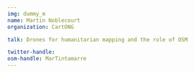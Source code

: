 ```yaml
---
img: dummy_m
name: Martin Noblecourt
organization: CartONG

talk: Drones for humanitarian mapping and the role of OSM

twitter-handle:
osm-handle: MarTintamarre
---
```

